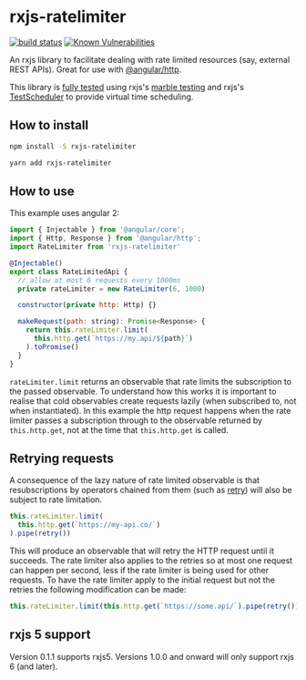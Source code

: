 # rxjs-ratelimiter

[![build status](https://circleci.com/gh/ohjames/rxjs-ratelimiter.png?style=shield)](https://circleci.com/gh/ohjames/rxjs-ratelimiter)
[![Known Vulnerabilities](https://snyk.io/test/github/ohjames/rxjs-ratelimiter/badge.svg)](https://snyk.io/test/github/ohjames/rxjs-ratelimiter)

An rxjs library to facilitate dealing with rate limited resources (say, external REST APIs). Great for use with [@angular/http](https://www.npmjs.com/package/@angular/http).

This library is [fully tested](src/index.spec.ts) using rxjs's [marble testing](https://github.com/ReactiveX/rxjs/blob/master/doc/writing-marble-tests.md) and rxjs's [TestScheduler](http://reactivex.io/rxjs/file/es6/testing/TestScheduler.js.html) to provide virtual time scheduling.

## How to install

```bash
npm install -S rxjs-ratelimiter
```

```bash
yarn add rxjs-ratelimiter
```

## How to use

This example uses angular 2:

```javascript
import { Injectable } from '@angular/core';
import { Http, Response } from '@angular/http';
import RateLimiter from 'rxjs-ratelimiter'

@Injectable()
export class RateLimitedApi {
  // allow at most 6 requests every 1000ms
  private rateLimiter = new RateLimiter(6, 1000)

  constructor(private http: Http) {}

  makeRequest(path: string): Promise<Response> {
    return this.rateLimiter.limit(
      this.http.get(`https://my.api/${path}`)
    ).toPromise()
  }
}
```

`rateLimiter.limit` returns an observable that rate limits the subscription to the passed observable. To understand how this works it is important to realise that cold observables create requests lazily (when subscribed to, not when instantiated). In this example the http request happens when the rate limiter passes a subscription through to the observable returned by `this.http.get`, not at the time that `this.http.get` is called.

## Retrying requests

A consequence of the lazy nature of rate limited observable is that resubscriptions by operators chained from them (such as [retry](http://reactivex.io/rxjs/class/es6/Observable.js~Observable.html#instance-method-retry)) will also be subject to rate limitation.

```javascript
this.rateLimiter.limit(
  this.http.get(`https://my-api.co/`)
).pipe(retry())
```

This will produce an observable that will retry the HTTP request until it succeeds. The rate limiter also applies to the retries so at most one request can happen per second, less if the rate limiter is being used for other requests. To have the rate limiter apply to the initial request but not the retries the following modification can be made:

```javascript
this.rateLimiter.limit(this.http.get(`https://some.api/`).pipe(retry()))
```

## rxjs 5 support

Version 0.1.1 supports rxjs5. Versions 1.0.0 and onward will only support rxjs 6 (and later).

